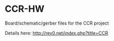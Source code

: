# CCR-HW
Board/schematic/gerber files for the CCR project

Details here: http://rev0.net/index.php?title=CCR
